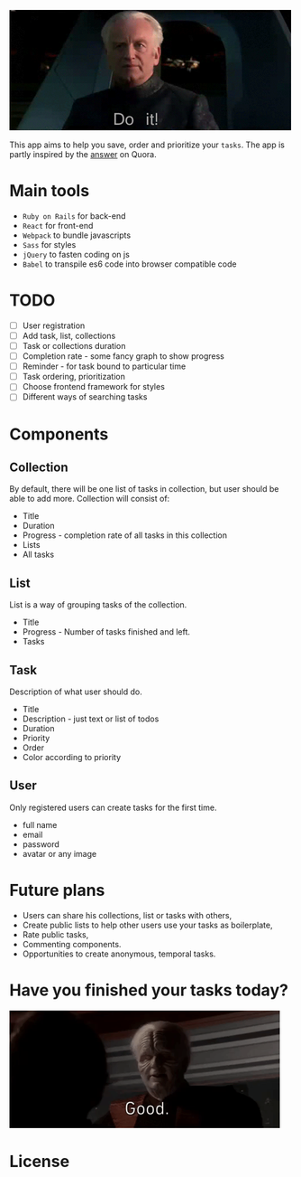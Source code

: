![senator Palpatine](vendor/images/do-it.gif)

This app aims to help you save, order and prioritize your `tasks`.
The app is partly inspired by the [answer](https://www.quora.com/How-do-I-get-motivated-every-single-day/answer/John-Michael-Domingo?share=1b585c6e&srid=Z4Cc) on Quora.

# Main tools
* `Ruby on Rails` for back-end
* `React` for front-end
* `Webpack` to bundle javascripts
* `Sass` for styles
* `jQuery` to fasten coding on js
* `Babel` to transpile es6 code into browser compatible code

# TODO
- [ ] User registration
- [ ] Add task, list, collections
- [ ] Task or collections duration
- [ ] Completion rate - some fancy graph to show progress
- [ ] Reminder - for task bound to particular time
- [ ] Task ordering, prioritization
- [ ] Choose frontend framework for styles
- [ ] Different ways of searching tasks

# Components
## Collection
By default, there will be one list of tasks in collection, but user should be able to add more.
Collection will consist of:
* Title
* Duration
* Progress - completion rate of all tasks in this collection
* Lists
* All tasks

## List
List is a way of grouping tasks of the collection.
* Title
* Progress - Number of tasks finished and left.
* Tasks

## Task
Description of what user should do.
* Title
* Description - just text or list of todos
* Duration
* Priority
* Order
* Color according to priority

## User
Only registered users can create tasks for the first time.
* full name
* email
* password
* avatar or any image

# Future plans
* Users can share his collections, list or tasks with others,
* Create public lists to help other users use your tasks as boilerplate,
* Rate public tasks,
* Commenting components.
* Opportunities to create anonymous, temporal tasks.

# Have you finished your tasks today?
![senator Palpatine](vendor/images/good.gif)

# License
